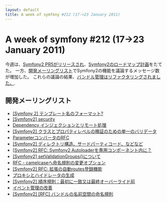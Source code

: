 ```yaml
---
layout: default
title: A week of symfony #212 (17->23 January 2011)
---
```


A week of symfony #212 (17->23 January 2011)
============================================

今週は、[Symfony2 PR5がリリースされ](http://www.symfony-project.org/blog/2011/01/17/symfony2-pr5-released)、[Symfony2のロードマップ計画](http://www.symfony-project.org/blog/2011/01/17/stabilizing-symfony2)をたてた。
一方、[開発メーリングリスト](https://groups.google.com/forum/#!forum/symfony-devs)でSymfony2の機能を議論するメッセージ数が増加した。
これらの議論の結果、[バンドル管理はリファクタリングされました。](https://github.com/symfony/symfony/commit/6d1e91a1faecb1f46a781d0e4ce37ed9d3fba3cc).
 
開発メーリングリスト
------------------------

  * [[Symfony 2] テンプレート名のフォーマット?](https://groups.google.com/forum/#!topic/symfony-devs/C8utP9PJldU)
  * [[Symfony2] security](https://groups.google.com/forum/#!topic/symfony-devs/d14p2oD49kI)
  * [Dependency インジェクションとリモート処理](https://groups.google.com/forum/#!topic/symfony-devs/d5YFuY7LYZc)
  * [[Symfony2] クラスとプロパティレベルの検証のための単一のバリデータ](https://groups.google.com/forum/#!topic/symfony-devs/JRpPUbFOdVU)
  * [ParameterコンバータのRFC](https://groups.google.com/forum/#!topic/symfony-devs/jTE2WG2SnzY)
  * [[Symfony2] ディレクトリ構造、サードパーティコード、などなど](https://groups.google.com/forum/#!topic/symfony-devs/cudAyOwgWBE)
  * [[Symfony2\] RFC: Symfony2 Autoloaderを専用コンポーネント内に？](https://groups.google.com/forum/#!topic/symfony-devs/-H2hwlJDm58)
  * [[Symfony2] setValidationGroups()について](https://groups.google.com/forum/#!topic/symfony-devs/SRPJ4k6bFU0)
  * [RFC - camelcaseへ命名規則の変更オプション](https://groups.google.com/forum/#!topic/symfony-devs/DIFV43r1ULk)
  * [[Symfony2] RFC: 拡張の自動routes登録機能](https://groups.google.com/forum/#!topic/symfony-devs/s-J_Ceidj9A)
  * [プロキシとハイドレータの生成](https://groups.google.com/forum/#!topic/symfony-devs/v66Nd5D015w)
  * [[Symfony2] 順序規則：最初に一致又は最終オーバーライド前](https://groups.google.com/forum/#!topic/symfony-devs/djJi528v8EE)
  * [イベント管理の改善](https://groups.google.com/forum/#!topic/symfony-devs/dG4MTWMlSCE)
  * [[Symfony2] [RFC] バンドルの名前空間の命名規則](https://groups.google.com/forum/#!topic/symfony-devs/l4Cqr35cxK4)

